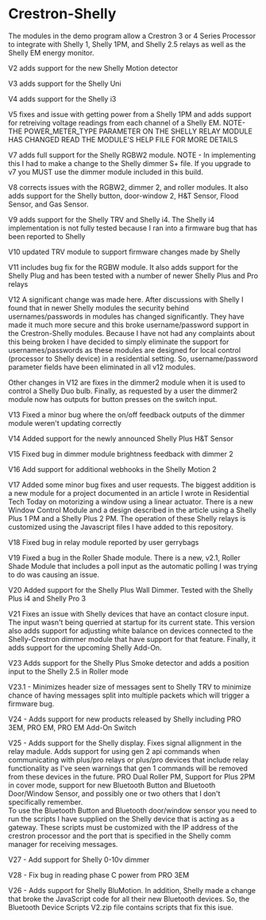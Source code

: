 # Crestron-Shelly

The modules in the demo program allow a Crestron 3 or 4 Series Processor to
integrate with Shelly 1, Shelly 1PM, and Shelly 2.5 relays as well as the
Shelly EM energy monitor.  

V2 adds support for the new Shelly Motion detector

V3 adds support for the Shelly Uni

V4 adds support for the Shelly i3

V5 fixes and issue with getting power from a Shelly 1PM and adds support for retreiving voltage readings from
each channel of a Shelly EM.  NOTE- THE POWER_METER_TYPE PARAMETER ON THE SHELLY RELAY MODULE HAS CHANGED
READ THE MODULE'S HELP FILE FOR MORE DETAILS

V7 adds full support for the Shelly RGBW2 module.  NOTE - In implementing this I had to make a change to the Shelly
dimmer S+ file.  If you upgrade to v7 you MUST use the dimmer module included in this build.

V8 corrects issues with the RGBW2, dimmer 2, and roller modules.  It also adds support for the Shelly button,
door-window 2, H&T Sensor, Flood Sensor, and Gas Sensor.  

V9 adds support for the Shelly TRV and Shelly i4.  The Shelly i4 implementation is not fully tested because
I ran into a firmware bug that has been reported to Shelly

V10 updated TRV module to support firmware changes made by Shelly

V11 includes bug fix for the RGBW module.  It also adds support for the Shelly Plug and has been tested with a number 
of newer Shelly Plus and Pro relays

V12 A significant change was made here.  After discussions with Shelly I found that in newer Shelly modules the
security behind usernames/passwords in modules has changed significantly.  They have made it much more secure
and this broke username/password support in the Crestron-Shelly modules.  Because I have not had any 
complaints about this being broken I have decided to simply eliminate the support for usernames/passwords
as these modules are designed for local control (processor to Shelly device) in a residential setting.  So,
username/password parameter fields have been eliminated in all v12 modules.

Other changes in V12 are fixes in the dimmer2 module when it is used to control a Shelly Duo bulb.  Finally,
as requested by a user the dimmer2 module now has outputs for button presses on the switch input.

V13 Fixed a minor bug where the on/off feedback outputs of the dimmer module weren't updating correctly

V14 Added support for the newly announced Shelly Plus H&T Sensor

V15 Fixed bug in dimmer module brightness feedback with dimmer 2

V16 Add support for additional webhooks in the Shelly Motion 2

V17 Added some minor bug fixes and user requests.  The biggest addition is a new module for a project
documented in an article I wrote in Residential Tech Today on motorizing a window using a linear 
actuator.  There is a new Window Control Module and a design described in the article using a Shelly
Plus 1 PM and a Shelly Plus 2 PM.  The operation of these Shelly relays is customized using the 
Javascript files I have added to this repository.  

V18 Fixed bug in relay module reported by user gerrybags

V19 Fixed a bug in the Roller Shade module.  There is a new, v2.1, Roller Shade Module that includes
a poll input as the automatic polling I was trying to do was causing an issue.

V20 Added support for the Shelly Plus Wall Dimmer.  Tested with the Shelly Plus i4 and Shelly Pro 3

V21 Fixes an issue with Shelly devices that have an contact closure input. The input wasn't being 
querried at startup for its current state.  This version also adds support for adjusting white balance
on devices connected to the Shelly-Crestron dimmer module that have support for that feature.  Finally,
it adds support for the upcoming Shelly Add-On.

V23 Adds support for the Shelly Plus Smoke detector and adds a position input to the Shelly 2.5 in Roller
mode

V23.1 - Minimizes header size of messages sent to Shelly TRV to minimize chance of having
messages split into multiple packets which will trigger a firmware bug.

V24 - Adds support for new products released by Shelly including PRO 3EM, PRO EM, PRO EM Add-On Switch

V25 - Adds support for the Shelly display.  Fixes signal allignment in the relay madule.  Adds support
for using gen 2 api commands when communicating with plus/pro relays or plus/pro devices that include
relay functionality as I've seen warnings that gen 1 commands will be removed from these devices in the
future.
PRO Dual Roller PM, Support for Plus 2PM in cover mode, support for new Bluetooth Button and Bluetooth
Door/Window Sensor, and possibly one or two others that I don't specifically remember.  
To use the Bluetooth Button and Bluetooth door/window sensor you need to run the
scripts I have supplied on the Shelly device that is acting as a gateway.  These scripts must be 
customized with the IP address of the crestron processor and the port that is specified in the Shelly
comm manager for receiving messages.

V27 - Add support for Shelly 0-10v dimmer

V28 - Fix bug in reading phase C power from PRO 3EM


V26 - Adds support for Shelly BluMotion.  In addition, Shelly made a change that broke the
JavaScript code for all their new Bluetooth devices.  So, the Bluetooth Device Scripts V2.zip
file contains scripts that fix this isue.

